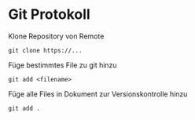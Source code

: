 # Git Protokoll

Klone Repository von Remote  
```
git clone https://...
```  
Füge bestimmtes File zu git hinzu  
```
git add <filename>
```    
Füge alle Files in Dokument zur Versionskontrolle hinzu  
```
git add .
```  